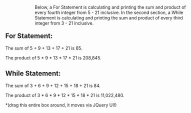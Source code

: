 <head>
    <meta charset="utf-8">
    <title>CNIT 133 - HW4, Part 1</title>
    <meta name="description" content="Web Page for HW Assignment 4 of CNIT 133 - Javascript">
    <meta name="viewport" content="width=device-width, initial-scale=1, shrink-to-fit=yes">
    <link rel="stylesheet" href="https://stackpath.bootstrapcdn.com/bootstrap/4.4.1/css/bootstrap.min.css" integrity="sha384-Vkoo8x4CGsO3+Hhxv8T/Q5PaXtkKtu6ug5TOeNV6gBiFeWPGFN9MuhOf23Q9Ifjh" crossorigin="anonymous">
    <link rel="stylesheet" href="css/styles.css">
</head>
<section>
    <p class="explanation">Below, a For Statement is calculating and printing the sum and product of every fourth integer from 5 - 21 inclusive. In the second section, a While Statement is calculating and printing the sum and product of every third integer from 3 - 21 inclusive.</p>
    <div id="drag" class="hw4-part1-divbox ui-draggable ui-draggable-handle" style="position: relative; width: 720px; inset: -9px auto auto -94px; height: 361.188px;">
      <h2>For Statement:</h2>
      <p id="for-sum">The sum of 5 + 9 + 13 + 17 + 21 is 65.</p>
      <p id="for-product">The product of 5 * 9 * 13 * 17 * 21 is 208,845.</p>
      <h2>While Statement:</h2>
      <p id="while-sum">The sum of 3 + 6 + 9 + 12 + 15 + 18 + 21 is 84.</p>
      <p id="while-product">The product of 3 * 6 * 9 * 12 * 15 * 18 * 21 is 11,022,480.</p>
      <p class="drag-box">*(drag this entire box around, it moves via JQuery UI!)</p>
    </div>
    <!-- <div class="explanation">
      <h3>Use Cases:</h3>
      <p>Study tool for elementary students.</p>
    </div> -->
  </section>
  <br>
  <script>
    var sum = 0;
    for (var number = 5; number <= 21; number += 4){
    sum += number;
  }
  document.getElementById("for-sum").innerHTML = "The sum of 5 + 9 + 13 + 17 + 21 is " + sum + ".";
                                     var product = 1;
                                     for (var x = 5; x <= 21; x += 4){
    product = product * x;
    }
  document.getElementById("for-product").innerHTML = "The product of 5 * 9 * 13 * 17 * 21 is " + product.toLocaleString(2) + ".";
    var x = 0;
    var sum = 0;
    while (x < 21){
                   x = 3 + x;
                   sum = x + sum;
                   }
                   document.getElementById("while-sum").innerHTML = "The sum of 3 + 6 + 9 + 12 + 15 + 18 + 21 is " + sum + ".";
                   var whileProduct = 1;
                   var y = 3;
                   while (y <= 21) {
    whileProduct *= y;
    y = y + 3;
    }
    document.getElementById("while-product").innerHTML = "The product of 3 * 6 * 9 * 12 * 15 * 18 * 21 is " + whileProduct.toLocaleString(2) + ".";
</script>
<!-- Bootstrap JS CDN Links -->
<script src="https://code.jquery.com/jquery-3.4.1.slim.min.js" integrity="sha384-J6qa4849blE2+poT4WnyKhv5vZF5SrPo0iEjwBvKU7imGFAV0wwj1yYfoRSJoZ+n" crossorigin="anonymous"></script>
  <script src="https://cdn.jsdelivr.net/npm/popper.js@1.16.0/dist/umd/popper.min.js" integrity="sha384-Q6E9RHvbIyZFJoft+2mJbHaEWldlvI9IOYy5n3zV9zzTtmI3UksdQRVvoxMfooAo" crossorigin="anonymous"></script>
 <script src="https://stackpath.bootstrapcdn.com/bootstrap/4.4.1/js/bootstrap.min.js" integrity="sha384-wfSDF2E50Y2D1uUdj0O3uMBJnjuUD4Ih7YwaYd1iqfktj0Uod8GCExl3Og8ifwB6" crossorigin="anonymous"></script>
 <!-- jQuery UI CDN Link-->  
  <script src="https://code.jquery.com/ui/1.11.4/jquery-ui.min.js" integrity="sha256-xNjb53/rY+WmG+4L6tTl9m6PpqknWZvRt0rO1SRnJzw=" crossorigin="anonymous"></script>
  <!-- placed after the jquery ui cdn link -->  
  <script>
   $(function() {
     $( "#drag" ).draggable();
    });
</script>
